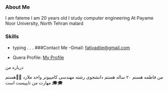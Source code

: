 
### About Me
I am fateme  I am 20 years old I study computer engineering At Payame Noor University, North Tehran malard
### Skills
 + typing
.
.
.
###Contact Me
-Gmail: fativadiie@gmail.com

- Quera Profile: <a href="https://quera.ir/profile/fativadiie">My Profile</a>

درباره من

من فاطمه هستم ۲۰ ساله هستم دانشجوی رشته مهندسی کامپیوتر واحد ملارد
 👩‍💻هستم🎓🎓 مهارت من تایپیست است
